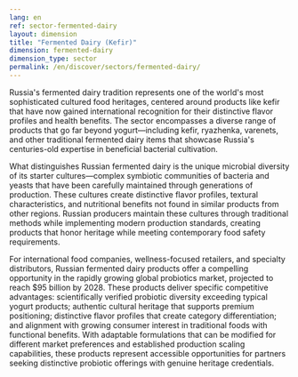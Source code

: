 ```yaml
---
lang: en
ref: sector-fermented-dairy
layout: dimension
title: "Fermented Dairy (Kefir)"
dimension: fermented-dairy
dimension_type: sector
permalink: /en/discover/sectors/fermented-dairy/
---
```


Russia's fermented dairy tradition represents one of the world's most sophisticated cultured food heritages, centered around products like kefir that have now gained international recognition for their distinctive flavor profiles and health benefits. The sector encompasses a diverse range of products that go far beyond yogurt—including kefir, ryazhenka, varenets, and other traditional fermented dairy items that showcase Russia's centuries-old expertise in beneficial bacterial cultivation.

What distinguishes Russian fermented dairy is the unique microbial diversity of its starter cultures—complex symbiotic communities of bacteria and yeasts that have been carefully maintained through generations of production. These cultures create distinctive flavor profiles, textural characteristics, and nutritional benefits not found in similar products from other regions. Russian producers maintain these cultures through traditional methods while implementing modern production standards, creating products that honor heritage while meeting contemporary food safety requirements.

For international food companies, wellness-focused retailers, and specialty distributors, Russian fermented dairy products offer a compelling opportunity in the rapidly growing global probiotics market, projected to reach $95 billion by 2028. These products deliver specific competitive advantages: scientifically verified probiotic diversity exceeding typical yogurt products; authentic cultural heritage that supports premium positioning; distinctive flavor profiles that create category differentiation; and alignment with growing consumer interest in traditional foods with functional benefits. With adaptable formulations that can be modified for different market preferences and established production scaling capabilities, these products represent accessible opportunities for partners seeking distinctive probiotic offerings with genuine heritage credentials.
